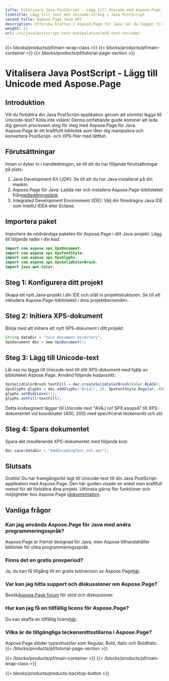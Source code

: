```yaml
---
title: Vitalisera Java PostScript - Lägg till Unicode med Aspose.Page
linktitle: Lägg till text med Unicode-sträng i Java PostScript
second_title: Aspose.Page Java API
description: Utforska kraften i Aspose.Page för Java när du lägger till Unicode-text till dina PostScript-projekt. Följ vår steg-för-steg-guide för sömlös integration. Ladda ner nu!
weight: 11
url: /sv/java/postscript-text-manipulation/add-text-unicode/
---
```


{{< blocks/products/pf/main-wrap-class >}}
{{< blocks/products/pf/main-container >}}
{{< blocks/products/pf/tutorial-page-section >}}

# Vitalisera Java PostScript - Lägg till Unicode med Aspose.Page

## Introduktion
Vill du förbättra din Java PostScript-applikation genom att sömlöst lägga till Unicode-text? Kolla inte vidare! Denna omfattande guide kommer att leda dig genom processen steg för steg med Aspose.Page för Java. Aspose.Page är ett kraftfullt bibliotek som låter dig manipulera och konvertera PostScript- och XPS-filer med lätthet.
## Förutsättningar
Innan vi dyker in i handledningen, se till att du har följande förutsättningar på plats:
1. Java Development Kit (JDK): Se till att du har Java installerat på din maskin.
2.  Aspose.Page för Java: Ladda ner och installera Aspose.Page-biblioteket från[nedladdningslänk](https://releases.aspose.com/page/java/).
3. Integrated Development Environment (IDE): Välj din föredragna Java IDE som IntelliJ IDEA eller Eclipse.
## Importera paket
Importera de nödvändiga paketen för Aspose.Page i ditt Java-projekt. Lägg till följande rader i din kod:
```java
import com.aspose.xps.XpsDocument;
import com.aspose.xps.XpsFontStyle;
import com.aspose.xps.XpsGlyphs;
import com.aspose.xps.XpsSolidColorBrush;
import java.awt.Color;
```
## Steg 1: Konfigurera ditt projekt
Skapa ett nytt Java-projekt i din IDE och ställ in projektstrukturen. Se till att inkludera Aspose.Page-biblioteket i dina projektberoenden.
## Steg 2: Initiera XPS-dokument
Börja med att initiera ett nytt XPS-dokument i ditt projekt:
```java
String dataDir = "Your Document Directory";
XpsDocument doc = new XpsDocument();
```
## Steg 3: Lägg till Unicode-text
Låt oss nu lägga till Unicode-text till ditt XPS-dokument med hjälp av biblioteket Aspose.Page. Använd följande kodavsnitt:
```java
XpsSolidColorBrush textFill = doc.createSolidColorBrush(Color.BLACK);
XpsGlyphs glyphs = doc.addGlyphs("Arial", 20, XpsFontStyle.Regular, 400f, 200f, "AVAJ rof SPX.esopsA");
glyphs.setBidiLevel(1);
glyphs.setFill(textFill);
```
Detta kodsegment lägger till Unicode-text "AVAJ rof SPX.esopsA" till XPS-dokumentet vid koordinater (400, 200) med specificerat teckensnitt och stil.
## Steg 4: Spara dokumentet
Spara det resulterande XPS-dokumentet med följande kod:
```java
doc.save(dataDir + "AddEncodingText_out.xps");
```
## Slutsats
Grattis! Du har framgångsrikt lagt till Unicode-text till din Java PostScript-applikation med Aspose.Page. Den här guiden visade en enkel men kraftfull metod för att förbättra dina projekt.
 Utforska gärna fler funktioner och möjligheter hos Aspose.Page i[dokumentation](https://reference.aspose.com/page/java/).
## Vanliga frågor
### Kan jag använda Aspose.Page för Java med andra programmeringsspråk?
Aspose.Page är främst designad för Java, men Aspose tillhandahåller bibliotek för olika programmeringsspråk.
### Finns det en gratis provperiod?
 Ja, du kan få tillgång till en gratis testversion av Aspose.Page[här](https://releases.aspose.com/).
### Var kan jag hitta support och diskussioner om Aspose.Page?
 Besök[Aspose.Page forum](https://forum.aspose.com/c/page/39) för stöd och diskussioner.
### Hur kan jag få en tillfällig licens för Aspose.Page?
 Du kan skaffa en tillfällig licens[här](https://purchase.aspose.com/temporary-license/).
### Vilka är de tillgängliga teckensnittsstilarna i Aspose.Page?
Aspose.Page stöder typsnittsstilar som Regular, Bold, Italic och BoldItalic.
{{< /blocks/products/pf/tutorial-page-section >}}

{{< /blocks/products/pf/main-container >}}
{{< /blocks/products/pf/main-wrap-class >}}

{{< blocks/products/products-backtop-button >}}
